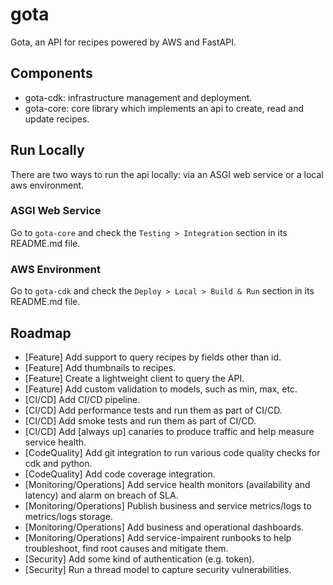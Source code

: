 # gota

Gota, an API for recipes powered by AWS and FastAPI.

## Components

-   gota-cdk: infrastructure management and deployment.
-   gota-core: core library which implements an api to create, read and update recipes.

## Run Locally

There are two ways to run the api locally: via an ASGI web service or a local aws environment.

### ASGI Web Service

Go to `gota-core` and check the `Testing > Integration` section in its README.md file.

### AWS Environment

Go to `gota-cdk` and check the `Deploy > Local > Build & Run` section in its README.md file.

## Roadmap

-   [Feature] Add support to query recipes by fields other than id.
-   [Feature] Add thumbnails to recipes.
-   [Feature] Create a lightweight client to query the API.
-   [Feature] Add custom validation to models, such as min, max, etc.
-   [CI/CD] Add CI/CD pipeline.
-   [CI/CD] Add performance tests and run them as part of CI/CD.
-   [CI/CD] Add smoke tests and run them as part of CI/CD.
-   [CI/CD] Add [always up] canaries to produce traffic and help measure service health.
-   [CodeQuality] Add git integration to run various code quality checks for cdk and python.
-   [CodeQuality] Add code coverage integration.
-   [Monitoring/Operations] Add service health monitors (availability and latency) and alarm on breach of SLA.
-   [Monitoring/Operations] Publish business and service metrics/logs to metrics/logs storage.
-   [Monitoring/Operations] Add business and operational dashboards.
-   [Monitoring/Operations] Add service-impairent runbooks to help troubleshoot, find root causes and mitigate them.
-   [Security] Add some kind of authentication (e.g. token).
-   [Security] Run a thread model to capture security vulnerabilities.
